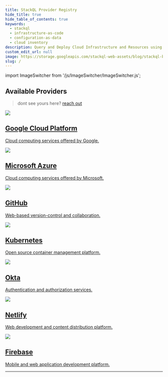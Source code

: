 ```yaml
---
title: StackQL Provider Registry
hide_title: true
hide_table_of_contents: true
keywords:
  - stackql
  - infrastructure-as-code
  - configuration-as-data
  - cloud inventory
description: Query and Deploy Cloud Infrastructure and Resources using SQL
custom_edit_url: null
image: https://storage.googleapis.com/stackql-web-assets/blog/stackql-blog-post-featured-image.png
slug: /
---
```


import ImageSwitcher from '/js/ImageSwitcher/ImageSwitcher.js';

<ImageSwitcher 
lightImageSrc="/img/stackql-banner.png"
darkImageSrc="/img/stackql-banner-darkbg.png"
alttext="StackQL"/>

## Available Providers

> dont see yours here? [reach out](https://github.com/stackql/stackql-provider-registry/issues/new?template=feature_request.md&title=%5BFEATURE%5D%20New%20Provider)

<section class="row list">
  <article class="col col--4 margin-bottom--lg">
    <a class="card padding--lg cardContainer" href="/providers/google/">
      <div class="row">
      <div class="col col--2 cardTitleCol"><img src="/img/providers/google/google.png" /></div>
      <div class="col col--10 cardTitleCol"><h2 class="text--truncate cardTitle" title="Google Cloud Platform">Google Cloud Platform</h2></div>  
      </div>
      <div class="row">
      <div class="col col--12 cardTitleCol">
      <p class="text--truncate cardDescription">Cloud computing services offered by Google.</p>
      </div>
      </div>
    </a>
  </article>
  <article class="col col--4 margin-bottom--lg">
    <a class="card padding--lg cardContainer" href="/providers/azure/">
      <div class="row">
      <div class="col col--2 cardTitleCol"><img src="/img/providers/azure/azure.png" /></div>
      <div class="col col--10 cardTitleCol"><h2 class="text--truncate cardTitle" title="Google Cloud Platform">Microsoft Azure</h2></div>  
      </div>
      <div class="row">
      <div class="col col--12 cardTitleCol">
      <p class="text--truncate cardDescription">Cloud computing services offered by Microsoft.</p>
      </div>
      </div>
    </a>
  </article>  
  <article class="col col--4 margin-bottom--lg">
    <a class="card padding--lg cardContainer" href="/providers/github/">
      <div class="row">
      <div class="col col--2 cardTitleCol"><img src="/img/providers/github/github.png" /></div>
      <div class="col col--10 cardTitleCol"><h2 class="text--truncate cardTitle" title="GitHub">GitHub</h2></div>  
      </div>
      <div class="row">
      <div class="col col--12 cardTitleCol">
      <p class="text--truncate cardDescription">Web-based version-control and collaboration.</p>
      </div>
      </div>
    </a>
  </article>
  <article class="col col--4 margin-bottom--lg">
    <a class="card padding--lg cardContainer" href="/providers/k8s/">
      <div class="row">
      <div class="col col--2 cardTitleCol"><img src="/img/providers/kubernetes/kubernetes.png" /></div>
      <div class="col col--10 cardTitleCol"><h2 class="text--truncate cardTitle" title="Kubernetes">Kubernetes</h2></div>  
      </div>
      <div class="row">
      <div class="col col--12 cardTitleCol">
      <p class="text--truncate cardDescription">Open source container management platform.</p>
      </div>
      </div>
    </a>
  </article>
  <article class="col col--4 margin-bottom--lg">
    <a class="card padding--lg cardContainer" href="/providers/okta/">
      <div class="row">
      <div class="col col--2 cardTitleCol"><img src="/img/providers/okta/okta.png" /></div>
      <div class="col col--10 cardTitleCol"><h2 class="text--truncate cardTitle" title="Okta">Okta</h2></div>  
      </div>
      <div class="row">
      <div class="col col--12 cardTitleCol">
      <p class="text--truncate cardDescription">Authentication and authorization services.</p>
      </div>
      </div>
    </a>
  </article>
  <article class="col col--4 margin-bottom--lg">
    <a class="card padding--lg cardContainer" href="/providers/netlify/">
      <div class="row">
      <div class="col col--2 cardTitleCol"><img src="/img/providers/netlify/netlify.png" /></div>
      <div class="col col--10 cardTitleCol"><h2 class="text--truncate cardTitle" title="Netlify">Netlify</h2></div>  
      </div>
      <div class="row">
      <div class="col col--12 cardTitleCol">
      <p class="text--truncate cardDescription">Web development and content distribution platform.</p>
      </div>
      </div>
    </a>
  </article>
  <article class="col col--4 margin-bottom--lg">
    <a class="card padding--lg cardContainer" href="/providers/firebase/">
      <div class="row">
      <div class="col col--2 cardTitleCol"><img src="/img/providers/firebase/firebase.png" /></div>
      <div class="col col--10 cardTitleCol"><h2 class="text--truncate cardTitle" title="Firebase">Firebase</h2></div>  
      </div>
      <div class="row">
      <div class="col col--12 cardTitleCol">
      <p class="text--truncate cardDescription">Mobile and web application development platform.</p>
      </div>
      </div>
    </a>
  </article>  
</section>

---

